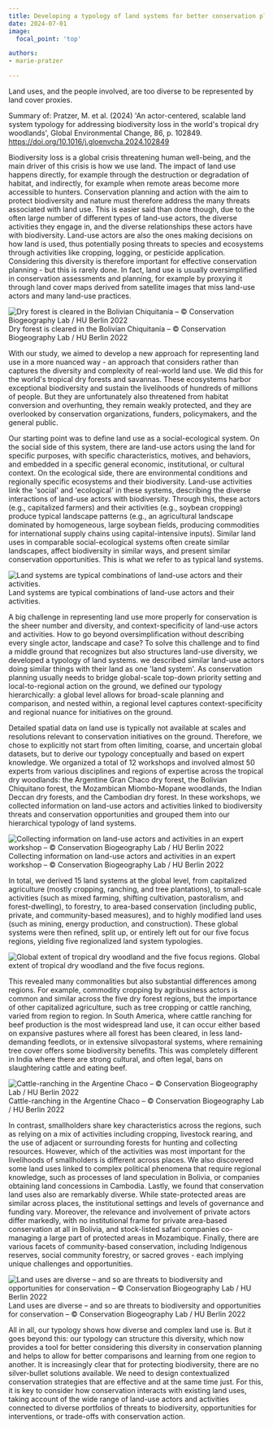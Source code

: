 ```yaml
---
title: Developing a typology of land systems for better conservation planning
date: 2024-07-01
image:
  focal_point: 'top'

authors: 
- marie-pratzer

---
```


Land uses, and the people involved, are too diverse to be represented by land cover proxies.

<!--more-->

Summary of: 
Pratzer, M. et al. (2024) 'An actor-centered, scalable land system typology for addressing biodiversity loss in the world's tropical dry woodlands', Global Environmental Change, 86, p. 102849. https://doi.org/10.1016/j.gloenvcha.2024.102849

Biodiversity loss is a global crisis threatening human well-being, and the main driver of this crisis is how we use land. The impact of land use happens directly, for example through the destruction or degradation of habitat, and indirectly, for example when remote areas become more accessible to hunters. Conservation planning and action with the aim to protect biodiversity and nature must therefore address the many threats associated with land use. This is easier said than done though, due to the often large number of different types of land-use actors, the diverse activities they engage in, and the diverse relationships these actors have with biodiversity. Land-use actors are also the ones making decisions on how land is used, thus potentially posing threats to species and ecosystems through activities like cropping, logging, or pesticide application. Considering this diversity is therefore important for effective conservation planning - but this is rarely done. In fact, land use is usually oversimplified in conservation assessments and planning, for example by proxying it through land cover maps derived from satellite images that miss land-use actors and many land-use practices.

![Dry forest is cleared in the Bolivian Chiquitanía – © Conservation Biogeography Lab / HU Berlin 2022](images/01_pratzer-summary.jpg)
Dry forest is cleared in the Bolivian Chiquitanía – © Conservation Biogeography Lab / HU Berlin 2022

With our study, we aimed to develop a new approach for representing land use in a more nuanced way - an approach that considers rather than captures the diversity and complexity of real-world land use. We did this for the world's tropical dry forests and savannas. These ecosystems harbor exceptional biodiversity and sustain the livelihoods of hundreds of millions of people. But they are unfortunately also threatened from habitat conversion and overhunting, they remain weakly protected, and they are overlooked by conservation organizations, funders, policymakers, and the general public.

Our starting point was to define land use as a social-ecological system. On the social side of this system, there are land-use actors using the land for specific purposes, with specific characteristics, motives, and behaviors, and embedded in a specific general economic, institutional, or cultural context. On the ecological side, there are environmental conditions and regionally specific ecosystems and their biodiversity. Land-use activities link the 'social' and 'ecological' in these systems, describing the diverse interactions of land-use actors with biodiversity. Through this, these actors (e.g., capitalized farmers) and their activities (e.g., soybean cropping) produce typical landscape patterns (e.g., an agricultural landscape dominated by homogeneous, large soybean fields, producing commodities for international supply chains using capital-intensive inputs). Similar land uses in comparable social-ecological systems often create similar landscapes, affect biodiversity in similar ways, and present similar conservation opportunities. This is what we refer to as typical land systems.

![Land systems are typical combinations of land-use actors and their activities.](images/02_pratzer-summary.png)
Land systems are typical combinations of land-use actors and their activities.

A big challenge in representing land use more properly for conservation is the sheer number and diversity, and context-specificity of land-use actors and activities. How to go beyond oversimplification without describing every single actor, landscape and case? To solve this challenge and to find a middle ground that recognizes but also structures land-use diversity, we developed a typology of land systems. we described similar land-use actors doing similar things with their land as one 'land system'. As conservation planning usually needs to bridge global-scale top-down priority setting and local-to-regional action on the ground, we defined our typology hierarchically: a global level allows for broad-scale planning and comparison, and nested within, a regional level captures context-specificity and regional nuance for initiatives on the ground.

Detailed spatial data on land use is typically not available at scales and resolutions relevant to conservation initiatives on the ground. Therefore, we chose to explicitly not start from often limiting, coarse, and uncertain global datasets, but to derive our typology conceptually and based on expert knowledge. We organized a total of 12 workshops and involved almost 50 experts from various disciplines and regions of expertise across the tropical dry woodlands: the Argentine Gran Chaco dry forest, the Bolivian Chiquitano forest, the Mozambican Miombo-Mopane woodlands, the Indian Deccan dry forests, and the Cambodian dry forest. In these workshops, we collected information on land-use actors and activities linked to biodiversity threats and conservation opportunities and grouped them into our hierarchical typology of land systems.

![Collecting information on land-use actors and activities in an expert workshop – © Conservation Biogeography Lab / HU Berlin 2022](images/03_pratzer-summary.jpg)
Collecting information on land-use actors and activities in an expert workshop – © Conservation Biogeography Lab / HU Berlin 2022

In total, we derived 15 land systems at the global level, from capitalized agriculture (mostly cropping, ranching, and tree plantations), to small-scale activities (such as mixed farming, shifting cultivation, pastoralism, and forest-dwelling), to forestry, to area-based conservation (including public, private, and community-based measures), and to highly modified land uses (such as mining, energy production, and construction). These global systems were then refined, split up, or entirely left out for our five focus regions, yielding five regionalized land system typologies. 

![Global extent of tropical dry woodland and the five focus regions.](images/04_pratzer-summary.png)
Global extent of tropical dry woodland and the five focus regions.

This revealed many commonalities but also substantial differences among regions. For example, commodity cropping by agribusiness actors is common and similar across the five dry forest regions, but the importance of other capitalized agriculture, such as tree cropping or cattle ranching, varied from region to region. In South America, where cattle ranching for beef production is the most widespread land use, it can occur either based on expansive pastures where all forest has been cleared, in less land-demanding feedlots, or in extensive silvopastoral systems, where remaining tree cover offers some biodiversity benefits. This was completely different in India where there are strong cultural, and often legal, bans on slaughtering cattle and eating beef. 

![Cattle-ranching in the Argentine Chaco – © Conservation Biogeography Lab / HU Berlin 2022](images/05_pratzer-summary.jpg)
Cattle-ranching in the Argentine Chaco – © Conservation Biogeography Lab / HU Berlin 2022

In contrast, smallholders share key characteristics across the regions, such as relying on a mix of activities including cropping, livestock rearing, and the use of adjacent or surrounding forests for hunting and collecting resources. However, which of the activities was most important for the livelihoods of smallholders is different across places. We also discovered some land uses linked to complex political phenomena that require regional knowledge, such as processes of land speculation in Bolivia, or companies obtaining land concessions in Cambodia. Lastly, we found that conservation land uses also are remarkably diverse. While state-protected areas are similar across places, the institutional settings and levels of governance and funding vary. Moreover, the relevance and involvement of private actors differ markedly, with no institutional frame for private area-based conservation at all in Bolivia, and stock-listed safari companies co-managing a large part of protected areas in Mozambique. Finally, there are various facets of community-based conservation, including Indigenous reserves, social community forestry, or sacred groves - each implying unique challenges and opportunities.

![Land uses are diverse – and so are threats to biodiversity and opportunities for conservation – © Conservation Biogeography Lab / HU Berlin 2022](images/06_pratzer-summary.jpg)
Land uses are diverse – and so are threats to biodiversity and opportunities for conservation – © Conservation Biogeography Lab / HU Berlin 2022

All in all, our typology shows how diverse and complex land use is. But it goes beyond this: our typology can structure this diversity, which now provides a tool for better considering this diversity in conservation planning and helps to allow for better comparisons and learning from one region to another. It is increasingly clear that for protecting biodiversity, there are no silver-bullet solutions available. We need to design contextualized conservation strategies that are effective and at the same time just. For this, it is key to consider how conservation interacts with existing land uses, taking account of the wide range of land-use actors and activities connected to diverse portfolios of threats to biodiversity, opportunities for interventions, or trade-offs with conservation action.
